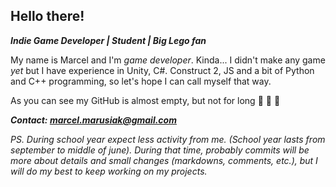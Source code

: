 ## Hello there!

**_Indie Game Developer | Student | Big Lego fan_**

My name is Marcel and I'm _game developer_. Kinda... I didn't make any game _yet_ but I have experience in Unity, C#. Construct 2, JS and a bit of Python  and C++ programming, so let's hope I can call myself that way.

As you can see my GitHub is almost empty, but not for long :cowboy_hat_face: :cowboy_hat_face: :cowboy_hat_face: 

***Contact: marcel.marusiak@gmail.com***

*PS. During school year expect less activity from me. (School year lasts from september to middle of june). During that time, probably commits will be more about details and small changes (markdowns, comments, etc.), but I will do my best to keep working on my projects.*
